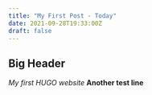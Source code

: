 ```yaml
---
title: "My First Post - Today"
date: 2021-09-28T19:33:00Z
draft: false
---
```

## Big Header

*My first HUGO website*
**Another test line**
